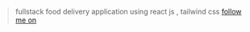 > fullstack food delivery application using react js , tailwind css
> [follow me on](https://www.youtube.com/channel/UCjSIqXGLjd5VqsfAl0r-J6Q)
